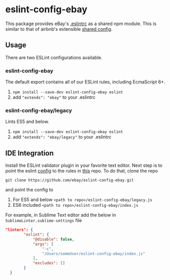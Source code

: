 # eslint-config-ebay

This package provides eBay's [.eslintrc](./.eslintrc) as a shared npm module. This is similar to that of airbnb's extensible [shared config](https://github.com/airbnb/javascript/tree/master/packages/eslint-config-airbnb). 

## Usage

There are two ESLint configurations available.

### eslint-config-ebay

The default export contains all of our ESLint rules, including EcmaScript 6+.

1. `npm install --save-dev eslint-config-ebay eslint`
2. add `"extends": "ebay"` to your .eslintrc

### eslint-config-ebay/legacy
Lints ES5 and below.

1. `npm install --save-dev eslint-config-ebay eslint`
2. add `"extends": "ebay/legacy"` to your .eslintrc

## IDE Integration
Install the ESLint validator plugin in your favorite text editor. Next step is to point the eslint [config](http://eslint.org/docs/user-guide/configuring) to the rules in [this](https://github.com/ebay/eslint-config-ebay) repo. To do that, clone the repo

`git clone https://github.com/ebay/eslint-config-ebay.git`

and point the config to 

1. For ES5 and below `<path to repo>/eslint-config-ebay/legacy.js`
2. ES6 included `<path to repo>/eslint-config-ebay/index.js`

For example, in Sublime Text editor add the below in `SublimeLinter.sublime-settings` file
```json
"linters": {
        "eslint": {
            "@disable": false,
            "args": [
                "-c",
                "/Users/someUser/eslint-config-ebay/index.js"
            ],
            "excludes": []
        }
  }
```
